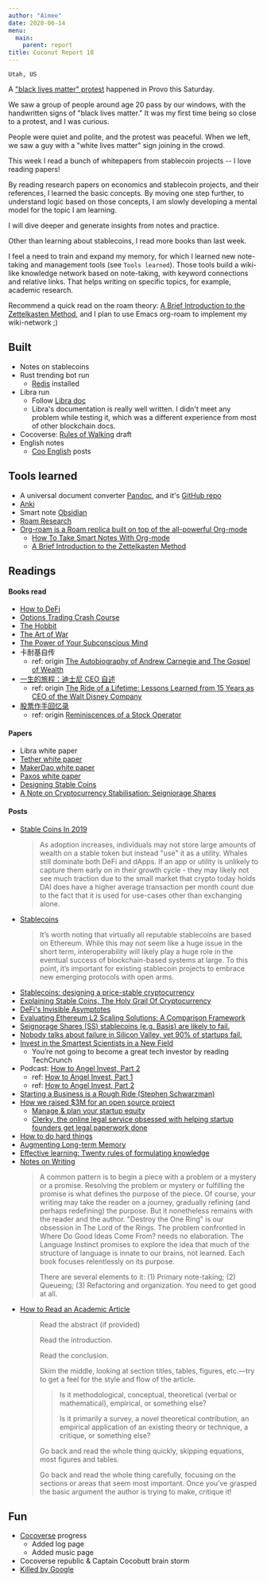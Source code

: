 ```yaml
---
author: "Aimee"
date: 2020-06-14
menu:
  main:
    parent: report
title: Coconut Report 18
---
```


`Utah, US`

A ["black lives matter" protest](https://www.youtube.com/watch?v=-RKhMjqHNYM) happened in Provo this Saturday.

We saw a group of people around age 20 pass by our windows, with the handwritten signs of "black lives matter."
It was my first time being so close to a protest, and I was curious.

People were quiet and polite, and the protest was peaceful.
When we left, we saw a guy with a "white lives matter" sign joining in the crowd.


This week I read a bunch of whitepapers from stablecoin projects -- I love reading papers!

By reading research papers on economics and stablecoin projects, and their references, 
I learned the basic concepts. By moving one step further, to understand logic based on those concepts, 
I am slowly developing a mental model for the topic I am learning.

I will dive deeper and generate insights from notes and practice.


Other than learning about stablecoins, I read more books than last week. 

I feel a need to train and expand my memory, for which I learned new note-taking and management tools (see `Tools learned`). 
Those tools build a wiki-like knowledge network based on note-taking, with keyword connections and relative links.
That helps writing on specific topics, for example, academic research. 

Recommend a quick read on the roam theory: [A Brief Introduction to the Zettelkasten Method](https://org-roam.github.io/org-roam/manual/A-Brief-Introduction-to-the-Zettelkasten-Method.html#A-Brief-Introduction-to-the-Zettelkasten-Method), 
and I plan to use Emacs org-roam to implement my wiki-network ;)


## Built
- Notes on stablecoins
- Rust trending bot run
  - [Redis](https://redis.io/download) installed
- Libra run
  - Follow [Libra doc](https://developers.libra.org/docs/my-first-transaction)
  - Libra's documentation is really well written. I didn't meet any problem while testing it, which was a different experience from 
    most of other blockchain docs. 
- Cocoverse: [Rules of Walking](https://cocoverse.com/rules-of-walking) draft
- English notes
  - [Coo English](https://cooenglish.com) posts

## Tools learned
- A universal document converter [Pandoc](https://pandoc.org/index.html), and it's [GitHub repo](https://github.com/jgm/pandoc)
- [Anki](https://apps.ankiweb.net/)
- Smart note [Obsidian](https://obsidian.md/)
- [Roam Research](https://roamresearch.com/)
- [Org-roam is a Roam replica built on top of the all-powerful Org-mode](https://github.com/org-roam/org-roam)
  - [How To Take Smart Notes With Org-mode](https://blog.jethro.dev/posts/how_to_take_smart_notes_org/)
  - [A Brief Introduction to the Zettelkasten Method](https://org-roam.github.io/org-roam/manual/A-Brief-Introduction-to-the-Zettelkasten-Method.html#A-Brief-Introduction-to-the-Zettelkasten-Method)

## Readings

#### Books read
- [How to DeFi](https://landing.coingecko.com/how-to-defi/)
- [Options Trading Crash Course](https://www.goodreads.com/book/show/50491494-options-trading-crash-course)
- [The Hobbit](https://www.goodreads.com/book/show/38819529-the-hobbit)
- [The Art of War](https://www.amazon.com/Art-War-AmazonClassics-Sun-Tzu-ebook/dp/B073QR86XF/ref=sr_1_4)
- [The Power of Your Subconscious Mind](https://www.amazon.com/15-Minute-Read-Power-Subconscious-ebook/dp/B08541YNTW/ref=rtpb_2/138-2049715-3003242)
- 卡耐基自传
  - ref: origin [The Autobiography of Andrew Carnegie and The Gospel of Wealth](https://www.amazon.com/Autobiography-Andrew-Carnegie-Gospel-Classics-ebook/dp/B002G54Y3Q/ref=sr_1_4)
- [一生的旅程：迪士尼 CEO 自述](https://www.amazon.cn/dp/B087JNZ6ZL/ref=sr_1_1)
  - ref: origin [The Ride of a Lifetime: Lessons Learned from 15 Years as CEO of the Walt Disney Company](https://www.amazon.com/gp/product/0399592091/ref=ox_sc_act_title_1)
- [股票作手回忆录](https://www.goodreads.com/book/show/51957605)
  - ref: origin [Reminiscences of a Stock Operator](https://www.amazon.com/REMINISCENCES-STOCK-OPERATOR-Edwin-Lefevre-ebook/dp/B07ND35YTJ/ref=tmm_kin_swatch_0)

#### Papers
- Libra white paper
- [Tether white paper](https://tether.to/wp-content/uploads/2016/06/TetherWhitePaper.pdf)
- [MakerDao white paper](https://makerdao.com/zh-CN/whitepaper/)
- [Paxos white paper](https://account.paxos.com/whitepaper.pdf)
- [Designing Stable Coins](https://duo.network/papers/duo_academic_white_paper.pdf)
- [A Note on Cryptocurrency Stabilisation: Seigniorage Shares](https://github.com/rmsams/stablecoins/blob/master/paper.pdf)

#### Posts
- [Stable Coins In 2019](https://www.decentralised.co/what-is-going-on-with-stable-coins/)
  > As adoption increases, individuals may not store large amounts of wealth on a stable token but instead "use" it as a utility.
  > Whales still dominate both DeFi and dApps.
  > If an app or utility is unlikely to capture them early on in their growth cycle - 
  > they may likely not see much traction due to the small market that crypto today holds
  > DAI does have a higher average transaction per month count due to the fact that it is used for use-cases other than exchanging alone.
- [Stablecoins](https://defirate.com/stablecoins/)
  > It’s worth noting that virtually all reputable stablecoins are based on Ethereum. 
  > While this may not seem like a huge issue in the short term, 
  > interoperability will likely play a huge role in the eventual success of blockchain-based systems at large. 
  > To this point, it’s important for existing stablecoin projects to embrace new emerging protocols with open arms.
- [Stablecoins: designing a price-stable cryptocurrency](https://hackernoon.com/stablecoins-designing-a-price-stable-cryptocurrency-6bf24e2689e5)
- [Explaining Stable Coins, The Holy Grail Of Cryptocurrency](https://www.forbes.com/sites/shermanlee/2018/03/12/explaining-stable-coins-the-holy-grail-of-crytpocurrency/#c59714fc6428)
- [DeFi's Invisible Asymptotes](https://multicoin.capital/2020/06/04/defis-invisible-asymptotes/)
- [Evaluating Ethereum L2 Scaling Solutions: A Comparison Framework](https://medium.com/matter-labs/evaluating-ethereum-l2-scaling-solutions-a-comparison-framework-b6b2f410f955)
- [Seignorage Shares (SS) stablecoins (e.g. Basis) are likely to fail.](https://twitter.com/SpencerApplebau/status/1138532568796733446)
- [Nobody talks about failure in Silicon Valley, yet 90% of startups fail.](https://twitter.com/gaganbiyani/status/1265755248922157066)
- [Invest in the Smartest Scientists in a New Field](https://spearhead.co/scientists)
  - You’re not going to become a great tech investor by reading TechCrunch
- Podcast: [How to Angel Invest, Part 2](https://www.youtube.com/watch?v=VGhR8NVqB3M)
  - ref: [How to Angel Invest, Part 1](https://nav.al/angel-1)
  - ref: [How to Angel Invest, Part 2](https://nav.al/angel-2)
- [Starting a Business is a Rough Ride (Stephen Schwarzman)](https://www.youtube.com/watch?v=jdt4PPY09rQ)
- [How we raised $3M for an open source project](https://posthog.com/blog/raising-3m-for-os)
  - [Manage & plan your startup equity](https://captable.io/)
  - [Clerky, the online legal service obsessed with helping startup founders get legal paperwork done](https://www.clerky.com/)
- [How to do hard things](https://www.drmaciver.com/2019/05/how-to-do-hard-things/)
- [Augmenting Long-term Memory](http://augmentingcognition.com/ltm.html)
- [Effective learning: Twenty rules of formulating knowledge](https://www.supermemo.com/en/archives1990-2015/articles/20rules)
- [Notes on Writing](https://github.com/mnielsen/notes-on-writing/blob/master/notes_on_writing.md)
  > A common pattern is to begin a piece with a problem or a mystery or a promise. 
  > Resolving the problem or mystery or fulfilling the promise is what defines the purpose of the piece. 
  > Of course, your writing may take the reader on a journey, gradually refining (and perhaps redefining) the purpose. 
  > But it nonetheless remains with the reader and the author. "Destroy the One Ring" is our obsession in The Lord of the Rings. 
  > The problem confronted in Where Do Good Ideas Come From? needs no elaboration. 
  > The Language Instinct promises to explore the idea that much of the structure of language is innate to our brains, not learned. 
  > Each book focuses relentlessly on its purpose.
  >
  > There are several elements to it: (1) Primary note-taking; (2) Queueing; (3) Refactoring and organization. You need to get good at all.
- [How to Read an Academic Article](https://organizationsandmarkets.com/2010/08/31/how-to-read-an-academic-article/)
  > Read the abstract (if provided)
  >
  > Read the introduction.
  >
  > Read the conclusion.
  >
  > Skim the middle, looking at section titles, tables, figures, etc.—try to get a feel for the style and flow of the article.
  >> Is it methodological, conceptual, theoretical (verbal or mathematical), empirical, or something else?
  >>
  >> Is it primarily a survey, a novel theoretical contribution, an empirical application of an existing theory or technique, a critique, or something else?
  >
  > Go back and read the whole thing quickly, skipping equations, most figures and tables.
  >
  > Go back and read the whole thing carefully, focusing on the sections or areas that seem most important.
  > Once you’ve grasped the basic argument the author is trying to make, critique it!

## Fun
- [Cocoverse](https://cocoverse.com) progress
  - Added log page 
  - Added music page
- Cocoverse republic & Captain Cocobutt brain storm
- [Killed by Google](https://killedbygoogle.com/)
